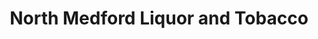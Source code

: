 ---
title: "North Medford Liquor and Tobacco"
url: /medford/north-medford-liquor-and-tobacco/
shop: alcohol
---